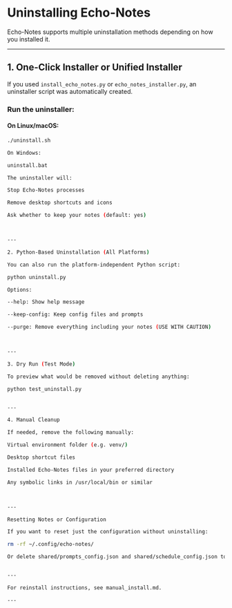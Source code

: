 

# Uninstalling Echo-Notes

Echo-Notes supports multiple uninstallation methods depending on how you installed it.

---

## 1. One-Click Installer or Unified Installer

If you used `install_echo_notes.py` or `echo_notes_installer.py`, an uninstaller script was automatically created.

### Run the uninstaller:

#### On Linux/macOS:
```bash
./uninstall.sh

On Windows:

uninstall.bat

The uninstaller will:

Stop Echo-Notes processes

Remove desktop shortcuts and icons

Ask whether to keep your notes (default: yes)



---

2. Python-Based Uninstallation (All Platforms)

You can also run the platform-independent Python script:

python uninstall.py

Options:

--help: Show help message

--keep-config: Keep config files and prompts

--purge: Remove everything including your notes (USE WITH CAUTION)



---

3. Dry Run (Test Mode)

To preview what would be removed without deleting anything:

python test_uninstall.py


---

4. Manual Cleanup

If needed, remove the following manually:

Virtual environment folder (e.g. venv/)

Desktop shortcut files

Installed Echo-Notes files in your preferred directory

Any symbolic links in /usr/local/bin or similar



---

Resetting Notes or Configuration

If you want to reset just the configuration without uninstalling:

rm -rf ~/.config/echo-notes/

Or delete shared/prompts_config.json and shared/schedule_config.json to restore prompt/schedule defaults.


---

For reinstall instructions, see manual_install.md.

---
